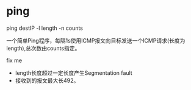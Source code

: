 # ping

ping destIP -l length -n counts

一个简单Ping程序，每隔1s使用ICMP报文向目标发送一个ICMP请求(长度为length),总次数由counts指定。


fix me
<ul>
    <li>length长度超过一定长度产生Segmentation fault</li>
    <li>接收到的报文最大长492。</li>
<ul>

